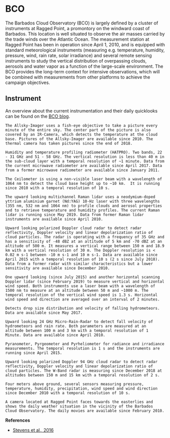 # BCO

The Barbados Cloud Observatory (BCO) is largely defined by a cluster of instruments at Ragged Point, a promontory on the windward coast of Barbados. This location is well situated to observe the air masses carried by the trade winds over the Atlantic Ocean. The measurement station at Ragged Point has been in operation since April 1, 2010, and is equipped with standard meteorological instruments (measuring e.g. temperature, humidity, pressure, wind, rain rate, solar irradiance) and several remote sensing instruments to study the vertical distribution of overpassing clouds, aerosols and water vapor as a function of the large-scale environment. The BCO provides the long-term context for intensive observations, which will be combined with measurements from other platforms to achieve the campaign objectives. 

## Instrument

An overview about the current instrumentation and their daily quicklooks can be found on the [BCO blog](https://barbados.mpimet.mpg.de).

```{dropdown} Allsky and Thermal Imager
The Allsky-Imager uses a fish-eye objective to take a picture every minute of the entire sky. The center part of the picture is also covered by an IR-Camera, which detects the temperature at the cloud base. Pictures of the Allsky-Imager are available since 2010. The thermal camera has taken pictures since the end of 2018.

```

```{dropdown} BCOHAT1 Microwave Radiometer
Humidity and temperature profiling radiometer (HATPRO). Two bands, 22 - 31 GHz and 51 - 58 GHz. The vertical resolution is less than 40 m in the sub-cloud layer with a temporal resolution of ~1 minute. Data from the current microwave radiometer are available since April 2017. Data from a former microwave radiometer are available since January 2011.

```

```{dropdown} Ceilometer
The Ceilometer is using a non-visible laser beam with a wavelength of 1064 nm to detect the cloud base height up to ~10 km.  It is running since 2010 with a temporal resolution of 10 s.

```

```{dropdown} CORAL Raman Lidar
The upward looking multichannel Raman lidar uses a neodymium-doped yttrium aluminium garnet (Nd:YAG) 10-Hz laser with three wavelengths (355 nm, 532 nm and 1064 nm) to profile clouds and aerosol properties and to retrieve temperature and humidity profiles. The current Raman lidar is running since May 2019. Data from former Raman lidar instruments are available since April 2010.

```

```{dropdown} CORAL Ka-Band Cloud Radar
Upward looking polarized Doppler cloud radar to detect radar reflectivity, Doppler velocity and linear depolarization ratio of cloud particles. The radar is operating with a frequency of 35 GHz and has a sensitivity of -48 dBZ at an altitude of 5 km and -70 dBZ at an altitude of 500 m. It measures a vertical range between 150 m and 18.9 km with a vertical resolution of 30 m. The Doppler resolution is < 0.02 m s-1 between -10 m s-1 and 10 m s-1. Data are available since April 2015 with a temporal resolution of 10 s (2 s since July 2018). Data from a former radar with similar characteristics but a lower sensitivity are available since December 2010.

```

```{dropdown} Doppler Wind Lidar
One upward looking (since July 2015) and another horizontal scanning Doppler lidar (since February 2019) to measure vertical and horizontal wind speed. Both instruments use a laser beam with a wavelength of 1500 nm to measure at an altitude between 50 m and ~1000 m. The temporal resolution of the vertical wind speed is 1.3 s. Horizontal wind speed and direction are averaged over an interval of 2 minutes.

```

```{dropdown} Disdrometer
Detects drop size distribution and velocity of falling hydrometeors. Data are available since May 2017.

```

```{dropdown} Micro-Rain Radar
Upward looking 24 GHz Micro-Rain-Radar to detect fall velocity of hydrometeors and rain rate. Both parameters are measured at an altitude between 100 m and 3 km with a temporal resolution of 1 Minute. Data are available since April 2010.

```

```{dropdown} Radiation
Pyranometer, Pyrgeometer and Pyrheliometer for radiance and irradiance measurements. The temporal resolution is 1 s and the instruments are running since April 2015.

```

```{dropdown} Rumba W-Band Cloud Radar
Upward looking polarized Doppler 94 GHz cloud radar to detect radar reflectivity, Doppler velocity and linear depolarization ratio of cloud particles. The W-Band radar is measuring since December 2018 at altitudes between 150 m and 15 km with a temporal resolution of 2 s.

```

```{dropdown} Weathersensor
Four meters above ground, several sensors measuring pressure, temperature, humidity, precipitation, wind speed and wind direction since December 2010 with a temporal resolution of 10 s.

```

```{dropdown} Webcam movies
A camera located at Ragged Point faces towards the easterlies and shows the daily weather situation in the vicinity of the Barbados Cloud Observatory. The daily movies are available since February 2010.

```


**References**

- [Stevens et al., 2016](https://doi.org/10.1175/BAMS-D-14-00247.1)
